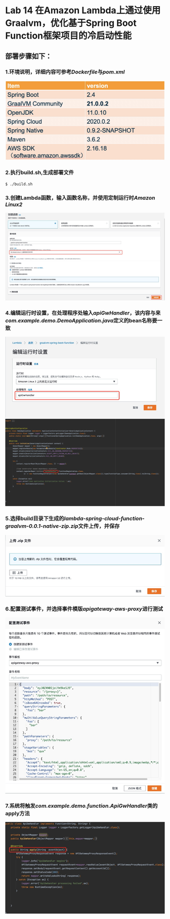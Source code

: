 # Lab 14 在Amazon Lambda上通过使用Graalvm，优化基于Spring Boot Function框架项目的冷启动性能
## 部署步骤如下：
### 1.环境说明，详细内容可参考*Dockerfile*与*pom.xml*
![1.jpg](img/1.jpg)
### 2.执行build.sh,生成部署文件
```
$ ./build.sh
```
### 3.创建Lambda函数，输入函数名称，并使用定制运行时*Amazon Linux2*
![2.jpg](img/2.jpg)
### 4.编辑运行时设置，在处理程序处输入*apiGwHandler*，该内容与来*com.example.demo.DemoApplication.java*定义的bean名称要一致
![3.jpg](img/3.jpg)
![4.jpg](img/4.jpg)
### 5.选择build目录下生成的*lambda-spring-cloud-function-graalvm-0.0.1-native-zip.zip*文件上传，并保存
![5.jpg](img/5.jpg)
### 6.配置测试事件，并选择事件模版*apigateway-aws-proxy*进行测试
![6.jpg](img/6.jpg)
### 7.系统将触发*com.example.demo.function.ApiGwHandler*类的apply方法
![7.jpg](img/7.jpg)

